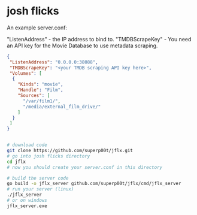 # josh flicks

An example server.conf:

"ListenAddress" - the IP address to bind to.
"TMDBScrapeKey" - You need an API key for the Movie Database to use metadata scraping.

```json
{
 "ListenAddress": "0.0.0.0:38088",
 "TMDBScrapeKey": "<your TMDB scraping API key here>",
 "Volumes": [
  {
    "Kinds": "movie",
    "Handle": "Film",
    "Sources": [
      "/var/film1/",
      "/media/external_film_drive/"
    ]
  }
 ]
}
```

```bash

# download code
git clone https://github.com/superp00t/jflx.git
# go into josh flicks directory
cd jflx
# now you should create your server.conf in this directory

# build the server code
go build -o jflx_server github.com/superp00t/jflx/cmd/jflx_server
# run your server (linux)
./jflx_server
# or on windows
jflx_server.exe

```